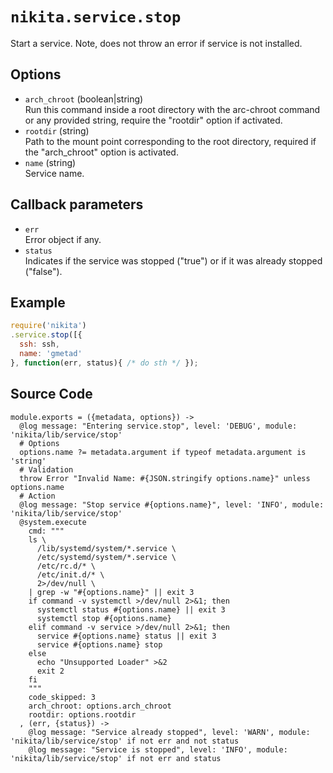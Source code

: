 
# `nikita.service.stop`

Start a service. Note, does not throw an error if service is not installed.

## Options

* `arch_chroot` (boolean|string)   
  Run this command inside a root directory with the arc-chroot command or any 
  provided string, require the "rootdir" option if activated.   
* `rootdir` (string)   
  Path to the mount point corresponding to the root directory, required if 
  the "arch_chroot" option is activated.   
* `name` (string)   
  Service name.   

## Callback parameters

* `err`   
  Error object if any.   
* `status`   
  Indicates if the service was stopped ("true") or if it was already stopped 
  ("false").   

## Example

```js
require('nikita')
.service.stop([{
  ssh: ssh,
  name: 'gmetad'
}, function(err, status){ /* do sth */ });
```

## Source Code

    module.exports = ({metadata, options}) ->
      @log message: "Entering service.stop", level: 'DEBUG', module: 'nikita/lib/service/stop'
      # Options
      options.name ?= metadata.argument if typeof metadata.argument is 'string'
      # Validation
      throw Error "Invalid Name: #{JSON.stringify options.name}" unless options.name
      # Action
      @log message: "Stop service #{options.name}", level: 'INFO', module: 'nikita/lib/service/stop'
      @system.execute
        cmd: """
        ls \
          /lib/systemd/system/*.service \
          /etc/systemd/system/*.service \
          /etc/rc.d/* \
          /etc/init.d/* \
          2>/dev/null \
        | grep -w "#{options.name}" || exit 3
        if command -v systemctl >/dev/null 2>&1; then
          systemctl status #{options.name} || exit 3
          systemctl stop #{options.name}
        elif command -v service >/dev/null 2>&1; then
          service #{options.name} status || exit 3
          service #{options.name} stop
        else
          echo "Unsupported Loader" >&2
          exit 2
        fi
        """
        code_skipped: 3
        arch_chroot: options.arch_chroot
        rootdir: options.rootdir
      , (err, {status}) ->
        @log message: "Service already stopped", level: 'WARN', module: 'nikita/lib/service/stop' if not err and not status
        @log message: "Service is stopped", level: 'INFO', module: 'nikita/lib/service/stop' if not err and status
